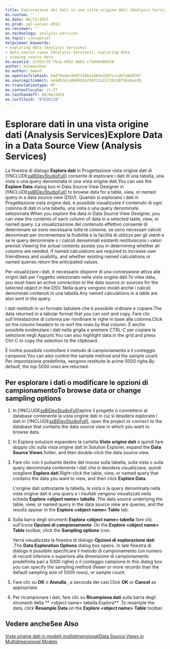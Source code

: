 ```yaml
---
title: Esplorazione dei dati in una vista origine dati (Analysis Services) | Microsoft Docs
ms.custom: ''
ms.date: 06/13/2017
ms.prod: sql-server-2014
ms.reviewer: ''
ms.technology: analysis-services
ms.topic: conceptual
helpviewer_keywords:
- exploring data [Analysis Services]
- data source views [Analysis Services], exploring data
- viewing source data
ms.assetid: 2c922c35-fbcb-45b2-96b1-c7a846d8b419
author: minewiskan
ms.author: owend
ms.openlocfilehash: 6adf9edecd807158ba1d0de3287cccd6fa8dd787
ms.sourcegitcommit: ad4d92dce894592a259721a1571b1d8736abacdb
ms.translationtype: MT
ms.contentlocale: it-IT
ms.lasthandoff: 08/04/2020
ms.locfileid: "87638118"
---
```

# <a name="explore-data-in-a-data-source-view-analysis-services"></a><span data-ttu-id="5f095-102">Esplorare dati in una vista origine dati (Analysis Services)</span><span class="sxs-lookup"><span data-stu-id="5f095-102">Explore Data in a Data Source View (Analysis Services)</span></span>
  <span data-ttu-id="5f095-103">La finestra di dialogo **Esplora dati** in Progettazione vista origine dati di [!INCLUDE[ssBIDevStudioFull](../../includes/ssbidevstudiofull-md.md)] consente di esplorare i dati di una tabella, una vista o una query denominata in una vista origine dati.</span><span class="sxs-lookup"><span data-stu-id="5f095-103">You can use the **Explore Data** dialog box in Data Source View Designer in [!INCLUDE[ssBIDevStudioFull](../../includes/ssbidevstudiofull-md.md)] to browse data for a table, view, or named query in a data source view (DSV).</span></span> <span data-ttu-id="5f095-104">Quando si esplorano i dati in Progettazione vista origine dati, è possibile visualizzare il contenuto di ogni colonna di dati in una tabella, una vista o una query denominata selezionata.</span><span class="sxs-lookup"><span data-stu-id="5f095-104">When you explore the data in Data Source View Designer, you can view the contents of each column of data in a selected table, view, or named query.</span></span> <span data-ttu-id="5f095-105">La visualizzazione del contenuto effettivo consente di determinare se sono necessarie tutte le colonne, se sono necessari calcoli denominati per incrementare la fruibilità e la facilità di utilizzo per gli utenti e se le query denominate o i calcoli denominati esistenti restituiscono i valori previsti.</span><span class="sxs-lookup"><span data-stu-id="5f095-105">Viewing the actual contents assists you in determining whether all columns are needed, if named calculations are required to increase user friendliness and usability, and whether existing named calculations or named queries return the anticipated values.</span></span>  
  
 <span data-ttu-id="5f095-106">Per visualizzare i dati, è necessario disporre di una connessione attiva alle origini dati per l'oggetto selezionato nella vista origine dati.</span><span class="sxs-lookup"><span data-stu-id="5f095-106">To view data, you must have an active connection to the data source or sources for the selected object in the DSV.</span></span> <span data-ttu-id="5f095-107">Nella query vengono inviati anche i calcoli denominati contenuti in una tabella.</span><span class="sxs-lookup"><span data-stu-id="5f095-107">Any named calculations in a table are also sent in the query.</span></span>  
  
 <span data-ttu-id="5f095-108">I dati restituiti in un formato tabulare che è possibile ordinare e copiare.</span><span class="sxs-lookup"><span data-stu-id="5f095-108">The data returned in a tabular format that you can sort and copy.</span></span> <span data-ttu-id="5f095-109">Fare clic sull'intestazione di colonna per riordinare le righe in base alla colonna.</span><span class="sxs-lookup"><span data-stu-id="5f095-109">Click on the column headers to re-sort the rows by that column.</span></span> <span data-ttu-id="5f095-110">È anche possibile evidenziare i dati nella griglia e premere CTRL-C per copiare la selezione negli Appunti.</span><span class="sxs-lookup"><span data-stu-id="5f095-110">You can also highlight data in the grid and press Ctrl-C to copy the selection to the clipboard.</span></span>  
  
 <span data-ttu-id="5f095-111">È inoltre possibile controllare il metodo di campionamento e il conteggio campione.</span><span class="sxs-lookup"><span data-stu-id="5f095-111">You can also control the sample method and the sample count.</span></span> <span data-ttu-id="5f095-112">Per impostazione predefinita, vengono restituite le prime 5000 righe.</span><span class="sxs-lookup"><span data-stu-id="5f095-112">By default, the top 5000 rows are returned.</span></span>  
  
## <a name="to-browse-data-or-change-sampling-options"></a><span data-ttu-id="5f095-113">Per esplorare i dati o modificare le opzioni di campionamento</span><span class="sxs-lookup"><span data-stu-id="5f095-113">To browse data or change sampling options</span></span>  
  
1.  <span data-ttu-id="5f095-114">In [!INCLUDE[ssBIDevStudioFull](../../includes/ssbidevstudiofull-md.md)]aprire il progetto o connettersi al database contenente la vista origine dati in cui si desidera esplorare i dati.</span><span class="sxs-lookup"><span data-stu-id="5f095-114">In [!INCLUDE[ssBIDevStudioFull](../../includes/ssbidevstudiofull-md.md)], open the project or connect to the database that contains the data source view in which you want to browse data.</span></span>  
  
2.  <span data-ttu-id="5f095-115">In Esplora soluzioni espandere la cartella **Viste origine dati** e quindi fare doppio clic sulla vista origine dati.</span><span class="sxs-lookup"><span data-stu-id="5f095-115">In Solution Explorer, expand the **Data Source Views** folder, and then double-click the data source view.</span></span>  
  
3.  <span data-ttu-id="5f095-116">Fare clic con il pulsante destro del mouse sulla tabella, sulla vista o sulla query denominata contenente i dati che si desidera visualizzare, quindi scegliere **Esplora dati**.</span><span class="sxs-lookup"><span data-stu-id="5f095-116">Right-click the table, view, or named query that contains the data you want to view, and then click **Explore Data**.</span></span>  
  
     <span data-ttu-id="5f095-117">L'origine dati sottostante la tabella, la vista o la query denominata nella vista origine dati è una query e i risultati vengono visualizzati nella scheda **Esplora \<object name> tabella** .</span><span class="sxs-lookup"><span data-stu-id="5f095-117">The data source underlying the table, view, or named query in the data source view are queries, and the results appear in the **Explore \<object name> Table** tab.</span></span>  
  
4.  <span data-ttu-id="5f095-118">Sulla barra degli strumenti **Esplora \<object name> tabella** fare clic sull'icona **Opzioni di campionamento** .</span><span class="sxs-lookup"><span data-stu-id="5f095-118">On the **Explore \<object name> Table** toolbar, click the **Sampling options** icon.</span></span>  
  
     <span data-ttu-id="5f095-119">Verrà visualizzata la finestra di dialogo **Opzioni di esplorazione dati** .</span><span class="sxs-lookup"><span data-stu-id="5f095-119">The **Data Exploration Options** dialog box opens.</span></span> <span data-ttu-id="5f095-120">In tale finestra di dialogo è possibile specificare il metodo di campionamento (un numero di record inferiore o superiore alla dimensione di campionamento predefinita pari a 5000 righe) o il conteggio campione.</span><span class="sxs-lookup"><span data-stu-id="5f095-120">In this dialog box you can specify the sampling method (fewer or more records than the default sampling size of 5000 rows), or sample count.</span></span>  
  
5.  <span data-ttu-id="5f095-121">Fare clic su **OK** o **Annulla** , a seconda dei casi.</span><span class="sxs-lookup"><span data-stu-id="5f095-121">Click **OK** or **Cancel** as appropriate.</span></span>  
  
6.  <span data-ttu-id="5f095-122">Per ricampionare i dati, fare clic su **Ricampiona dati** sulla barra degli strumenti della \*\* \<object name> tabella Esplora\*\* .</span><span class="sxs-lookup"><span data-stu-id="5f095-122">To resample the data, click **Resample Data** on the **Explore \<object name> Table** toolbar.</span></span>  
  
## <a name="see-also"></a><span data-ttu-id="5f095-123">Vedere anche</span><span class="sxs-lookup"><span data-stu-id="5f095-123">See Also</span></span>  
 [<span data-ttu-id="5f095-124">Viste origine dati in modelli multidimensionali</span><span class="sxs-lookup"><span data-stu-id="5f095-124">Data Source Views in Multidimensional Models</span></span>](data-source-views-in-multidimensional-models.md)  
  
  
